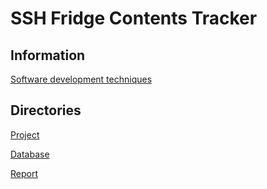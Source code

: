 # SSH Fridge Contents Tracker

## Information

[Software development techniques](./softwareDevelopmentTechniques.md)

## Directories

[Project](./project)

[Database](./database)

[Report](./report)

